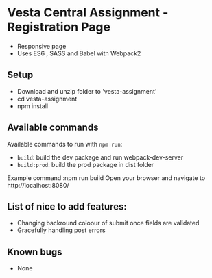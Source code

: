 # Vesta Central Assignment - Registration Page 

- Responsive page
- Uses ES6 , SASS and Babel with Webpack2



## Setup

- Download and unzip folder to 'vesta-assignment' 
- cd vesta-assignment
- npm install

## Available commands

Available commands to run with `npm run`: 

 
 - `build`: build the dev package and run webpack-dev-server
 - `build:prod`: build the prod package in dist folder

 Example command :npm run build
 Open your browser and navigate to http://localhost:8080/

 

 ## List of nice to add features:
 - Changing backround coloour of submit once fields are validated
 - Gracefully handling post errors
 
 ## Known bugs
 -  None





 